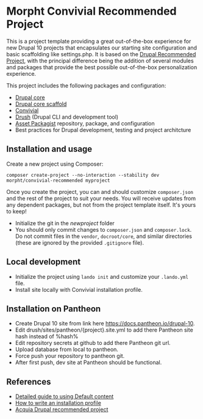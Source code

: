 # Morpht Convivial Recommended Project

This is a project template providing a great out-of-the-box experience for new Drupal 10 projects that encapsulates our starting site configuration and basic scaffolding
like settings.php. It is based on the [Drupal Recommended Project](https://github.com/drupal/recommended-project/tree/10.0.x), with the principal difference being the
addition of several modules and packages that provide the best possible out-of-the-box personalization experience.

This project includes the following packages and configuration:
* [Drupal core](https://www.drupal.org/project/drupal)
* [Drupal core scaffold](https://www.drupal.org/docs/develop/using-composer/using-drupals-composer-scaffold)
* [Convivial](https://github.com/morpht/convivial)
* [Drush](https://github.com/drush-ops/drush) (Drupal CLI and development tool)
* [Asset Packagist](https://asset-packagist.org/) repository, package, and configuration
* Best practices for Drupal development, testing and project architcture

## Installation and usage

Create a new project using Composer:
```
composer create-project --no-interaction --stability dev morpht/convivial-recommended myproject
```

Once you create the project, you can and should customize `composer.json` and the rest of the project to suit your needs. You will receive updates from any dependent packages, but not from the project template itself. It's yours to keep!

* Initialize the git in the *newproject* folder
* You should only commit changes to `composer.json` and `composer.lock`. Do not commit files in the `vendor`, `docroot/core`, and similar directories (these are ignored by the provided `.gitignore` file).

## Local development

* Initialize the project using `lando init` and customize your `.lando.yml` file.
* Install site locally with Convivial installation profile.

## Installation on Pantheon

* Create Drupal 10 site from link here https://docs.pantheon.io/drupal-10.
* Edit drush/sites/pantheon/{project}.site.yml to add there Pantheon site hash instead of %hash%
* Edit repository secrets at github to add there Pantheon git url.
* Upload database from local to pantheon.
* Force push your repository to pantheon git.
* After first push, dev site at Pantheon should be functional.

## References

* [Detailed guide to using Default content](https://www.drupal.org/docs/8/modules/default-content-for-d8/overview)
* [How to write an installation profile](https://www.drupal.org/docs/distributions/creating-distributions/how-to-write-a-drupal-installation-profile)
* [Acquia Drupal recommended project](https://github.com/acquia/drupal-recommended-project)
